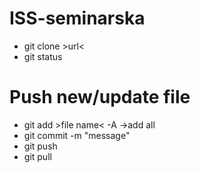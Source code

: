 # ISS-seminarska
<ul>
	<li>git clone >url<</li>
	<li>git status</li>
</ul>

# Push new/update file
<ul>
	<li>git add >file name<  -A ->add all</li>
	<li>git commit -m "message"</li>
	<li>git push</li>
	<li>git pull</li>
</ul>
